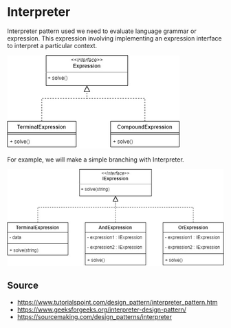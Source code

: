 # Interpreter

Interpreter pattern used we need to evaluate language grammar or expression. This expression involving implementing an expression interface to interpret a particular context.

![base](img/base.jpg)

For example, we will make a simple branching with Interpreter.

![example](img/example.jpg)

## Source
- https://www.tutorialspoint.com/design_pattern/interpreter_pattern.htm
- https://www.geeksforgeeks.org/interpreter-design-pattern/
- https://sourcemaking.com/design_patterns/interpreter